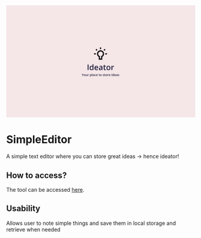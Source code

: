 ![cover](./gh/cover.png)

# SimpleEditor
A simple text editor where you can store great ideas -> hence ideator!

## How to access?
The tool can be accessed [here](https://krysiajanik.github.io/simple-editor/).

## Usability
Allows user to note simple things and save them in local storage and retrieve when needed

